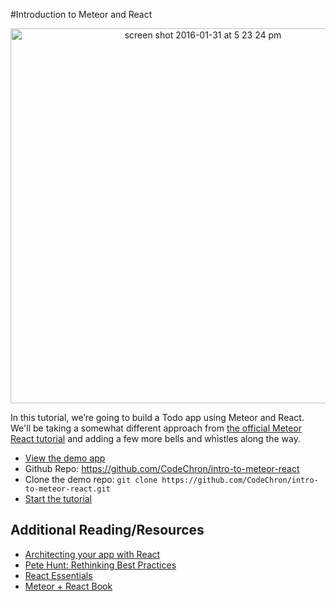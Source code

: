 #Introduction to Meteor and React

<div style="text-align:center">
<a href="http://intro-to-meteor-react.meteor.com/"><img width="600" alt="screen shot 2016-01-31 at 5 23 24 pm" src="https://cloud.githubusercontent.com/assets/819213/12705378/653eea50-c83f-11e5-9e10-db3fc4dc5236.png"></a></div></div>

In this tutorial, we’re going to build a Todo app using Meteor and React.  We'll be taking a somewhat different approach from [the official Meteor React tutorial](https://www.meteor.com/tutorials/react/creating-an-app) and adding a few more bells and whistles along the way.

- [View the demo app](http://intro-to-meteor-react.meteor.com/)
- Github Repo: https://github.com/CodeChron/intro-to-meteor-react 
- Clone the demo repo: ```git clone https://github.com/CodeChron/intro-to-meteor-react.git```
- [Start the tutorial](https://www.gitbook.com/book/codechron/build-an-app-with-meteor-and-react/details)

## Additional Reading/Resources
- [Architecting your app with React](https://lincolnloop.com/blog/architecting-your-app-react-part-1/)
- [Pete Hunt: Rethinking Best Practices](https://www.youtube.com/watch?v=DgVS-zXgMTk#t=1432)
- [React Essentials](https://github.com/fedosejev/react-essentials)
- [Meteor + React Book](http://kenrogers.co/meteor-react/)